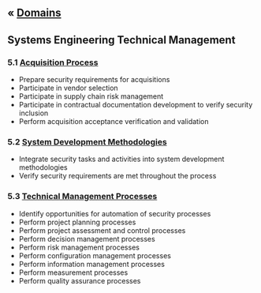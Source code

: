 &laquo; [Domains](../index.md)
---
## Systems Engineering Technical Management

### 5.1 [Acquisition Process](task-5.1.md)
- Prepare security requirements for acquisitions
- Participate in vendor selection
- Participate in supply chain risk management
- Participate in contractual documentation development to verify security inclusion
- Perform acquisition acceptance verification and validation

### 5.2 [System Development Methodologies](task-5.2.md)
- Integrate security tasks and activities into system development methodologies
- Verify security requirements are met throughout the process

### 5.3 [Technical Management Processes](task-5.3.md)
- Identify opportunities for automation of security processes
- Perform project planning processes
- Perform project assessment and control processes
- Perform decision management processes
- Perform risk management processes
- Perform configuration management processes
- Perform information management processes
- Perform measurement processes
- Perform quality assurance processes
